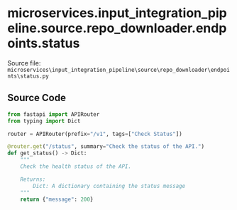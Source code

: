 # microservices.input_integration_pipeline.source.repo_downloader.endpoints.status

Source file: `microservices\input_integration_pipeline\source\repo_downloader\endpoints\status.py`

## Source Code

```python
from fastapi import APIRouter
from typing import Dict

router = APIRouter(prefix="/v1", tags=["Check Status"])

@router.get("/status", summary="Check the status of the API.")
def get_status() -> Dict:
    """
    Check the health status of the API.

    Returns:
        Dict: A dictionary containing the status message
    """
    return {"message": 200}

```
